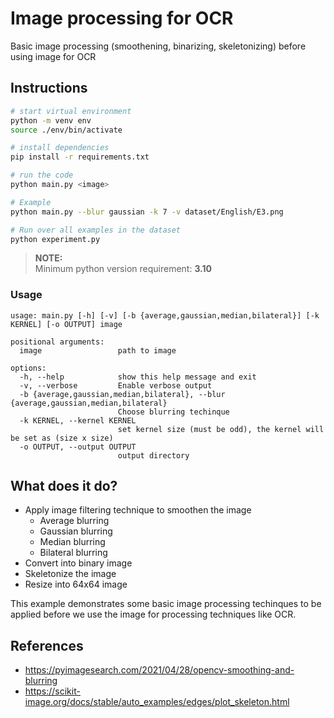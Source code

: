 # Image processing for OCR

Basic image processing (smoothening, binarizing, skeletonizing) before using image for OCR

## Instructions
```bash
# start virtual environment
python -m venv env
source ./env/bin/activate

# install dependencies
pip install -r requirements.txt

# run the code
python main.py <image>

# Example
python main.py --blur gaussian -k 7 -v dataset/English/E3.png 

# Run over all examples in the dataset
python experiment.py
```

> **NOTE:** <br> 
> Minimum python version requirement: **3.10**

### Usage
```
usage: main.py [-h] [-v] [-b {average,gaussian,median,bilateral}] [-k KERNEL] [-o OUTPUT] image

positional arguments:
  image                 path to image

options:
  -h, --help            show this help message and exit
  -v, --verbose         Enable verbose output
  -b {average,gaussian,median,bilateral}, --blur {average,gaussian,median,bilateral}
                        Choose blurring techinque
  -k KERNEL, --kernel KERNEL
                        set kernel size (must be odd), the kernel will be set as (size x size)
  -o OUTPUT, --output OUTPUT
                        output directory
```

## What does it do?

- Apply image filtering technique to smoothen the image
    - Average blurring
    - Gaussian blurring
    - Median blurring
    - Bilateral blurring
- Convert into binary image
- Skeletonize the image
- Resize into 64x64 image

This example demonstrates some basic image processing techinques to be applied before we use the image for processing techniques like OCR.

## References
- https://pyimagesearch.com/2021/04/28/opencv-smoothing-and-blurring
- https://scikit-image.org/docs/stable/auto_examples/edges/plot_skeleton.html